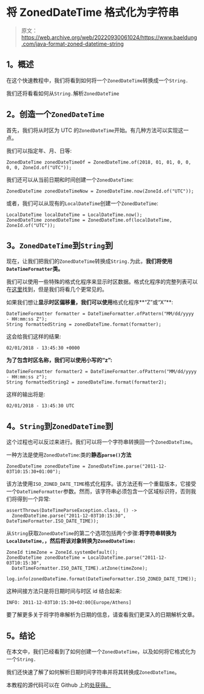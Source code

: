 # 将 ZonedDateTime 格式化为字符串

> 原文：<https://web.archive.org/web/20220930061024/https://www.baeldung.com/java-format-zoned-datetime-string>

## 1。概述

在这个快速教程中，我们将看到如何将一个`ZonedDateTime`转换成一个`String.`

我们还将看看如何从`String.`解析`ZonedDateTime`

## 2。创造一个`ZonedDateTime`

首先，我们将从时区为 UTC 的`ZonedDateTime`开始。有几种方法可以实现这一点。

我们可以指定年、月、日等:

```
ZonedDateTime zonedDateTimeOf = ZonedDateTime.of(2018, 01, 01, 0, 0, 0, 0, ZoneId.of("UTC"));
```

我们还可以从当前日期和时间创建一个`ZonedDateTime`:

```
ZonedDateTime zonedDateTimeNow = ZonedDateTime.now(ZoneId.of("UTC"));
```

或者，我们可以从现有的`LocalDateTime`创建一个`ZonedDateTime`:

```
LocalDateTime localDateTime = LocalDateTime.now();
ZonedDateTime zonedDateTime = ZonedDateTime.of(localDateTime, ZoneId.of("UTC"));
```

## 3。`ZonedDateTime`到`String`到

现在，让我们把我们的`ZonedDateTime`转换成`String.`为此，**我们将使用`DateTimeFormatter`类。**

我们可以使用一些特殊的格式化程序来显示时区数据。格式化程序的完整列表可以在[这里](https://web.archive.org/web/20220627083749/https://docs.oracle.com/en/java/javase/11/docs/api/java.base/java/time/format/DateTimeFormatter.html)找到，但是我们将看几个更常见的。

如果我们想让**显示时区偏移量，我们可以使用**格式化程序**“Z”或“X”**:

```
DateTimeFormatter formatter = DateTimeFormatter.ofPattern("MM/dd/yyyy - HH:mm:ss Z");
String formattedString = zonedDateTime.format(formatter);
```

这会给我们这样的结果:

```
02/01/2018 - 13:45:30 +0000
```

**为了包含时区名称，我们可以使用小写的“z”:**

```
DateTimeFormatter formatter2 = DateTimeFormatter.ofPattern("MM/dd/yyyy - HH:mm:ss z");
String formattedString2 = zonedDateTime.format(formatter2);
```

这样的输出将是:

```
02/01/2018 - 13:45:30 UTC
```

## 4。`String`到`ZonedDateTime`到

这个过程也可以反过来进行。我们可以将一个字符串转换回一个`ZonedDateTime`。

一种方法是使用`ZonedDateTime`:类的**静态`parse()`方法**

```
ZonedDateTime zonedDateTime = ZonedDateTime.parse("2011-12-03T10:15:30+01:00");
```

该方法使用`ISO_ZONED_DATE_TIME`格式化程序。该方法还有一个重载版本，它接受一个`DateTimeFormatter`参数。然而，该字符串必须包含一个区域标识符，否则我们将得到一个异常:

```
assertThrows(DateTimeParseException.class, () -> 
  ZonedDateTime.parse("2011-12-03T10:15:30", DateTimeFormatter.ISO_DATE_TIME));
```

从`String`获取`ZonedDateTime`的第二个选项包括两个步骤:**将字符串转换为`LocalDateTime,`，然后将该对象转换为`ZonedDateTime:`**

```
ZoneId timeZone = ZoneId.systemDefault();
ZonedDateTime zonedDateTime = LocalDateTime.parse("2011-12-03T10:15:30", 
  DateTimeFormatter.ISO_DATE_TIME).atZone(timeZone);

log.info(zonedDateTime.format(DateTimeFormatter.ISO_ZONED_DATE_TIME));
```

这种间接方法只是将日期时间与时区 id 结合起来:

```
INFO: 2011-12-03T10:15:30+02:00[Europe/Athens]
```

要了解更多关于将字符串解析为日期的信息，请查看我们更深入的日期解析文章。

## 5。结论

在本文中，我们已经看到了如何创建一个`ZonedDateTime`，以及如何将它格式化为一个`String.`

我们还快速了解了如何解析日期时间字符串并将其转换成`ZonedDateTime`。

本教程的源代码可以在 Github 上的[处获得。](https://web.archive.org/web/20220627083749/https://github.com/eugenp/tutorials/tree/master/core-java-modules/core-java-datetime-string)